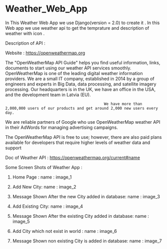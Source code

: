 # Weather_Web_App

In This Weather Web App we use Django(version = 2.0) to create it . In this Web app we use weather api to get the temprature and
description of weather with icon . 

Description of API :

Website : https://openweathermap.org

The "OpenWeatherMap API Guide" helps you find useful information, links, documents to start using our weather API services smoothly.
OpenWeatherMap is one of the leading digital weather information providers. We are a small IT company, established in 2014 by a group 
of engineers and experts in Big Data, data processing, and satellite imagery processing. Our headquarters is in the UK, we have an 
office in the USA, and the development team in Latvia (EU).

                                                We have more than 2,000,000 users of our products and get around 2,000 new users every day. 
We are reliable partners of Google who use OpenWeatherMap weather API in their AdWords for managing advertising campaigns.

The OpenWeatherMap API is free to use; however, there are also paid plans available for developers that require higher levels of weather 
data and support


Doc of Weather API : https://openweathermap.org/current#name

Some Screen Shots of Weather App :

1. Home Page :
name : image_1

2. Add New City:
name : image_2

3. Message Shown After the new City added in database:
name : image_3

4. Add Existing City:
name : image_4

5. Message Shown After the existing City added in database:
name : image_5

6. Add City which not exist in world :
name : image_6

7. Message Shown non existing City is added in database:
name : image_7




